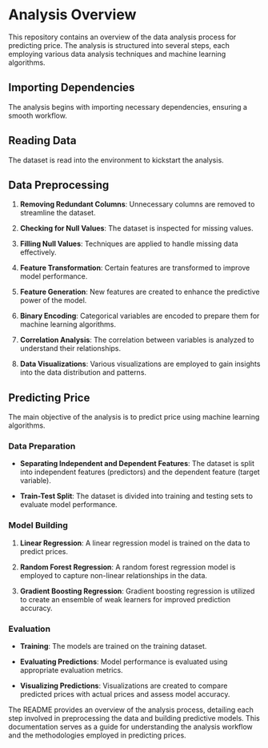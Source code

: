 # Analysis Overview

This repository contains an overview of the data analysis process for predicting price. The analysis is structured into several steps, each employing various data analysis techniques and machine learning algorithms.

## Importing Dependencies

The analysis begins with importing necessary dependencies, ensuring a smooth workflow.

## Reading Data

The dataset is read into the environment to kickstart the analysis.

## Data Preprocessing

1. **Removing Redundant Columns**: Unnecessary columns are removed to streamline the dataset.

2. **Checking for Null Values**: The dataset is inspected for missing values.

3. **Filling Null Values**: Techniques are applied to handle missing data effectively.

4. **Feature Transformation**: Certain features are transformed to improve model performance.

5. **Feature Generation**: New features are created to enhance the predictive power of the model.

6. **Binary Encoding**: Categorical variables are encoded to prepare them for machine learning algorithms.

7. **Correlation Analysis**: The correlation between variables is analyzed to understand their relationships.

8. **Data Visualizations**: Various visualizations are employed to gain insights into the data distribution and patterns.

## Predicting Price

The main objective of the analysis is to predict price using machine learning algorithms.

### Data Preparation

- **Separating Independent and Dependent Features**: The dataset is split into independent features (predictors) and the dependent feature (target variable).

- **Train-Test Split**: The dataset is divided into training and testing sets to evaluate model performance.

### Model Building

1. **Linear Regression**: A linear regression model is trained on the data to predict prices.

2. **Random Forest Regression**: A random forest regression model is employed to capture non-linear relationships in the data.

3. **Gradient Boosting Regression**: Gradient boosting regression is utilized to create an ensemble of weak learners for improved prediction accuracy.

### Evaluation

- **Training**: The models are trained on the training dataset.

- **Evaluating Predictions**: Model performance is evaluated using appropriate evaluation metrics.

- **Visualizing Predictions**: Visualizations are created to compare predicted prices with actual prices and assess model accuracy.

The README provides an overview of the analysis process, detailing each step involved in preprocessing the data and building predictive models. This documentation serves as a guide for understanding the analysis workflow and the methodologies employed in predicting prices.
